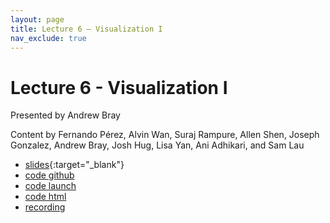```yaml
---
layout: page
title: Lecture 6 – Visualization I
nav_exclude: true
---
```


# Lecture 6 - Visualization I

Presented by Andrew Bray

Content by Fernando Pérez, Alvin Wan, Suraj Rampure, Allen Shen, Joseph Gonzalez, Andrew Bray, Josh Hug, Lisa Yan, Ani Adhikari, and Sam Lau

- [slides](https://docs.google.com/presentation/d/1hLph7ev_xGAplOtXJsSvfOTiT5mI5WlLM391MaAZb0Y/edit?usp=sharing){:target="_blank"}
- [code github](https://github.com/DS-100/fa22/tree/main/lec/lec06)
- [code launch](https://data100.datahub.berkeley.edu/hub/user-redirect/git-pull?repo=https%3A%2F%2Fgithub.com%2FDS-100%2Ffa22&branch=main&urlpath=lab%2Ftree%2Ffa22%2Flec%2Flec06%2Flec06.ipynb)
- [code html](../../resources/assets/lectures/lec06/lec06.html)
- [recording](https://bcourses.berkeley.edu/courses/1518286/external_tools/78985)